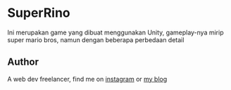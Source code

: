# SuperRino
Ini merupakan game yang dibuat menggunakan Unity, gameplay-nya mirip super mario bros, namun dengan beberapa perbedaan detail

<h2>Author</h2>
A web dev freelancer, find me on <a href="https://www.instagram.com/rizkitrisna.ra">instagram</a> or <a href="http://ikitekno.com/">my blog</a>
